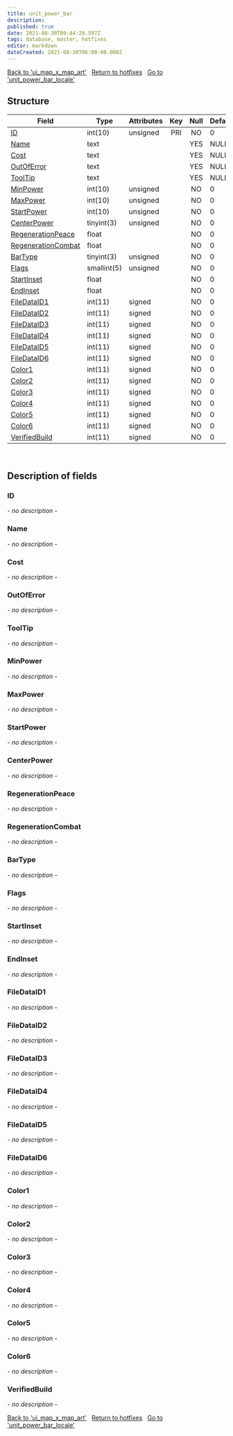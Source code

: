 ```yaml
---
title: unit_power_bar
description: 
published: true
date: 2021-08-30T09:44:29.597Z
tags: database, master, hotfixes
editor: markdown
dateCreated: 2021-08-30T06:00:00.000Z
---
```


<a href="https://dev.trinitycore.info/en/database/master/hotfixes/ui_map_x_map_art" class="mt-5 v-btn v-btn--depressed v-btn--flat v-btn--outlined theme--light v-size--default darkblue--text text--lighten-3"><span class="v-btn__content"><i aria-hidden="true" class="v-icon notranslate v-icon--left mdi mdi-arrow-left theme--light"></i><span>Back to 'ui_map_x_map_art'</span></span></a>&nbsp;&nbsp;&nbsp;<a href="https://dev.trinitycore.info/en/database/master/hotfixes/home" class="mt-5 v-btn v-btn--depressed v-btn--flat v-btn--outlined theme--light v-size--default darkblue--text text--lighten-3"><span class="v-btn__content"><i aria-hidden="true" class="v-icon notranslate v-icon--left mdi mdi-home-outline theme--light"></i><span>Return to hotfixes</span></span></a>&nbsp;&nbsp;&nbsp;<a href="https://dev.trinitycore.info/en/database/master/hotfixes/unit_power_bar_locale" class="mt-5 v-btn v-btn--depressed v-btn--flat v-btn--outlined theme--light v-size--default darkblue--text text--lighten-3"><span class="v-btn__content"><span>Go to 'unit_power_bar_locale'</span><i aria-hidden="true" class="v-icon notranslate v-icon--right mdi mdi-arrow-right theme--light"></i></span></a>

## Structure

| Field | Type | Attributes | Key | Null | Default | Extra | Comment |
| --- | --- | --- | :---: | :---: | --- | --- | --- |
| [ID](#ID) | int(10) | unsigned | PRI | NO | 0 |  |  |
| [Name](#Name) | text |  |  | YES | NULL |  |  |
| [Cost](#Cost) | text |  |  | YES | NULL |  |  |
| [OutOfError](#OutOfError) | text |  |  | YES | NULL |  |  |
| [ToolTip](#ToolTip) | text |  |  | YES | NULL |  |  |
| [MinPower](#MinPower) | int(10) | unsigned |  | NO | 0 |  |  |
| [MaxPower](#MaxPower) | int(10) | unsigned |  | NO | 0 |  |  |
| [StartPower](#StartPower) | int(10) | unsigned |  | NO | 0 |  |  |
| [CenterPower](#CenterPower) | tinyint(3) | unsigned |  | NO | 0 |  |  |
| [RegenerationPeace](#RegenerationPeace) | float |  |  | NO | 0 |  |  |
| [RegenerationCombat](#RegenerationCombat) | float |  |  | NO | 0 |  |  |
| [BarType](#BarType) | tinyint(3) | unsigned |  | NO | 0 |  |  |
| [Flags](#Flags) | smallint(5) | unsigned |  | NO | 0 |  |  |
| [StartInset](#StartInset) | float |  |  | NO | 0 |  |  |
| [EndInset](#EndInset) | float |  |  | NO | 0 |  |  |
| [FileDataID1](#FileDataID1) | int(11) | signed |  | NO | 0 |  |  |
| [FileDataID2](#FileDataID2) | int(11) | signed |  | NO | 0 |  |  |
| [FileDataID3](#FileDataID3) | int(11) | signed |  | NO | 0 |  |  |
| [FileDataID4](#FileDataID4) | int(11) | signed |  | NO | 0 |  |  |
| [FileDataID5](#FileDataID5) | int(11) | signed |  | NO | 0 |  |  |
| [FileDataID6](#FileDataID6) | int(11) | signed |  | NO | 0 |  |  |
| [Color1](#Color1) | int(11) | signed |  | NO | 0 |  |  |
| [Color2](#Color2) | int(11) | signed |  | NO | 0 |  |  |
| [Color3](#Color3) | int(11) | signed |  | NO | 0 |  |  |
| [Color4](#Color4) | int(11) | signed |  | NO | 0 |  |  |
| [Color5](#Color5) | int(11) | signed |  | NO | 0 |  |  |
| [Color6](#Color6) | int(11) | signed |  | NO | 0 |  |  |
| [VerifiedBuild](#VerifiedBuild) | int(11) | signed |  | NO | 0 |  |  |
&nbsp;
## Description of fields

### ID
*- no description -*
&nbsp;

### Name
*- no description -*
&nbsp;

### Cost
*- no description -*
&nbsp;

### OutOfError
*- no description -*
&nbsp;

### ToolTip
*- no description -*
&nbsp;

### MinPower
*- no description -*
&nbsp;

### MaxPower
*- no description -*
&nbsp;

### StartPower
*- no description -*
&nbsp;

### CenterPower
*- no description -*
&nbsp;

### RegenerationPeace
*- no description -*
&nbsp;

### RegenerationCombat
*- no description -*
&nbsp;

### BarType
*- no description -*
&nbsp;

### Flags
*- no description -*
&nbsp;

### StartInset
*- no description -*
&nbsp;

### EndInset
*- no description -*
&nbsp;

### FileDataID1
*- no description -*
&nbsp;

### FileDataID2
*- no description -*
&nbsp;

### FileDataID3
*- no description -*
&nbsp;

### FileDataID4
*- no description -*
&nbsp;

### FileDataID5
*- no description -*
&nbsp;

### FileDataID6
*- no description -*
&nbsp;

### Color1
*- no description -*
&nbsp;

### Color2
*- no description -*
&nbsp;

### Color3
*- no description -*
&nbsp;

### Color4
*- no description -*
&nbsp;

### Color5
*- no description -*
&nbsp;

### Color6
*- no description -*
&nbsp;

### VerifiedBuild
*- no description -*
&nbsp;

<a href="https://dev.trinitycore.info/en/database/master/hotfixes/ui_map_x_map_art" class="mt-5 v-btn v-btn--depressed v-btn--flat v-btn--outlined theme--light v-size--default darkblue--text text--lighten-3"><span class="v-btn__content"><i aria-hidden="true" class="v-icon notranslate v-icon--left mdi mdi-arrow-left theme--light"></i><span>Back to 'ui_map_x_map_art'</span></span></a>&nbsp;&nbsp;&nbsp;<a href="https://dev.trinitycore.info/en/database/master/hotfixes/home" class="mt-5 v-btn v-btn--depressed v-btn--flat v-btn--outlined theme--light v-size--default darkblue--text text--lighten-3"><span class="v-btn__content"><i aria-hidden="true" class="v-icon notranslate v-icon--left mdi mdi-home-outline theme--light"></i><span>Return to hotfixes</span></span></a>&nbsp;&nbsp;&nbsp;<a href="https://dev.trinitycore.info/en/database/master/hotfixes/unit_power_bar_locale" class="mt-5 v-btn v-btn--depressed v-btn--flat v-btn--outlined theme--light v-size--default darkblue--text text--lighten-3"><span class="v-btn__content"><span>Go to 'unit_power_bar_locale'</span><i aria-hidden="true" class="v-icon notranslate v-icon--right mdi mdi-arrow-right theme--light"></i></span></a>


